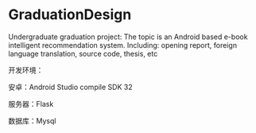 # GraduationDesign
Undergraduate graduation project: The topic is an Android based e-book intelligent recommendation system.
Including: opening report, foreign language translation, source code, thesis, etc

开发环境：

安卓：Android Studio compile SDK 32

服务器：Flask 

数据库：Mysql